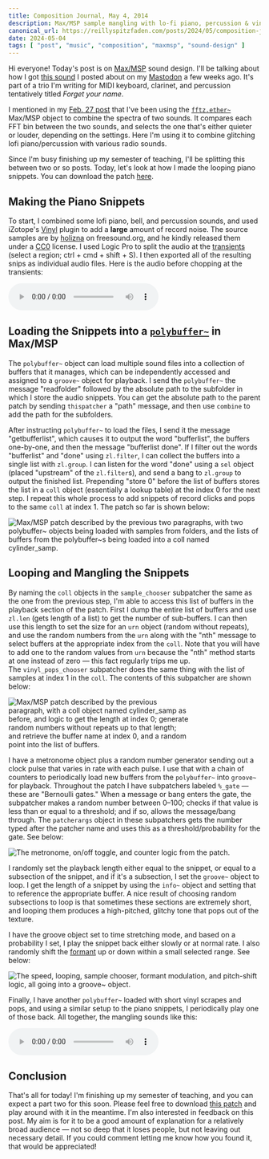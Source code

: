 ```yaml
---
title: Composition Journal, May 4, 2014
description: Max/MSP sample mangling with lo-fi piano, percussion & vinyl noise for my work-in-progress "Forget your name"
canonical_url: https://reillyspitzfaden.com/posts/2024/05/composition-journal/
date: 2024-05-04
tags: [ "post", "music", "composition", "maxmsp", "sound-design" ]
---
```

<style>
    @media screen and (min-width: 480px) {
        #coll_random_select_img {
            max-width: 360px;
        }
    }
    @media screen and (min-width: 760px) {
        #polybuffer_loader_img {
            max-width: 640px;
        }
    }
</style>

Hi everyone! Today's post is on [Max/MSP](https://en.wikipedia.org/wiki/Max_(software)) sound design. I'll be talking about how I got [this sound](https://hachyderm.io/@reillypascal/112242684024114281) I posted about on my [Mastodon](https://hachyderm.io/@reillypascal) a few weeks ago. It's part of a trio I'm writing for MIDI keyboard, clarinet, and percussion tentatively titled *Forget your name*.

I mentioned in my [Feb. 27 post](https://reillyspitzfaden.com/blog/02-27-2024) that I've been using the [`fftz.ether~`](https://github.com/ericlyon/FFTease3.0-MaxMSP) Max/MSP object to combine the spectra of two sounds. It compares each FFT bin between the two sounds, and selects the one that's either quieter or louder, depending on the settings. Here I'm using it to combine glitching lofi piano/percussion with various radio sounds.

Since I'm busy finishing up my semester of teaching, I'll be splitting this between two or so posts. Today, let's look at how I made the looping piano snippets. You can download the patch [here](https://mega.nz/folder/ge9wVAqT#3PeZp-8-t6B7plrMvAICJg).

## Making the Piano Snippets

To start, I combined some lofi piano, bell, and percussion sounds, and used iZotope's [Vinyl](https://www.izotope.com/en/products/vinyl.html) plugin to add a **large** amount of record noise. The source samples are by [holizna](https://freesound.org/people/holizna/) on freesound.org, and he kindly released them under a [CC0](https://creativecommons.org/publicdomain/zero/1.0/) license. I used Logic Pro to split the audio at the [transients](https://support.apple.com/en-ca/guide/logicpro/lgcp21586c87/mac) (select a region; ctrl + cmd + shift + S). I then exported all of the resulting snips as individual audio files. Here is the audio before chopping at the transients:

<audio controls>
    <source src="/media/blog/2024/05/kpo_beat_transient_loop_1.mp3" type="audio/mp3">
</audio>

## Loading the Snippets into a [`polybuffer~`](https://docs.cycling74.com/max8/refpages/polybuffer~) in Max/MSP

The `polybuffer~` object can load multiple sound files into a collection of buffers that it manages, which can be independently accessed and assigned to a `groove~` object for playback. I send the `polybuffer~` the message "readfolder" followed by the absolute path to the subfolder in which I store the audio snippets. You can get the absolute path to the parent patch by sending `thispatcher` a "path" message, and then use `combine` to add the path for the subfolders.

After instructing `polybuffer~` to load the files, I send it the message "getbufferlist", which causes it to output the word "bufferlist", the buffers one-by-one, and then the message "bufferlist done". If I filter out the words "bufferlist" and "done" using `zl.filter`, I can collect the buffers into a single list with `zl.group`. I can listen for the word "done" using a `sel` object (placed "upstream" of the `zl.filter`s), and send a bang to `zl.group` to output the finished list. Prepending "store 0" before the list of buffers stores the list in a `coll` object (essentially a lookup table) at the index 0 for the next step. I repeat this whole process to add snippets of record clicks and pops to the same `coll` at index 1. The patch so far is shown below:

<img src="/media/blog/2024/05/polybuffer_loader.webp" 
    alt="Max/MSP patch described by the previous two paragraphs, with two polybuffer~ objects being loaded with samples from folders, and the lists of buffers from the polybuffer~s being loaded into a coll named cylinder_samp." 
    id="polybuffer_loader_img"/>

## Looping and Mangling the Snippets

By naming the `coll` objects in the `sample_chooser` subpatcher the same as the one from the previous step, I'm able to access this list of buffers in the playback section of the patch. First I dump the entire list of buffers and use `zl.len` (gets length of a list) to get the number of sub-buffers. I can then use this length to set the size for an `urn` object (random without repeats), and use the random numbers from the `urn` along with the "nth" message to select buffers at the appropriate index from the `coll`. Note that you will have to add one to the random values from `urn` because the "nth" method starts at one instead of zero — this fact regularly trips me up. The `vinyl_pops_chooser` subpatcher does the same thing with the list of samples at index 1 in the `coll`. The contents of this subpatcher are shown below:

<img src="/media/blog/2024/05/coll_random_select.webp" 
    alt="Max/MSP patch described by the previous paragraph, with a coll object named cylinder_samp as before, and logic to get the length at index 0; generate random numbers without repeats up to that length; and retrieve the buffer name at index 0, and a random point into the list of buffers." 
    id="coll_random_select_img"/>

I have a metronome object plus a random number generator sending out a clock pulse that varies in rate with each pulse. I use that with a chain of counters to periodically load new buffers from the `polybuffer~` into `groove~` for playback. Throughout the patch I have subpatchers labeled `%_gate` — these are "Bernoulli gates." When a message or bang enters the gate, the subpatcher makes a random number between 0–100; checks if that value is less than or equal to a threshold; and if so, allows the message/bang through. The `patcherargs` object in these subpatchers gets the number typed after the patcher name and uses this as a threshold/probability for the gate. See below:

<img src="/media/blog/2024/05/metro_counter_logic.webp" 
    alt="The metronome, on/off toggle, and counter logic from the patch."/>

I randomly set the playback length either equal to the snippet, or equal to a subsection of the snippet, and if it's a subsection, I set the `groove~` object to loop. I get the length of a snippet by using the `info~` object and setting that to reference the appropriate buffer. A nice result of choosing random subsections to loop is that sometimes these sections are extremely short, and looping them produces a high-pitched, glitchy tone that pops out of the texture.

I have the groove object set to time stretching mode, and based on a probability I set, I play the snippet back either slowly or at normal rate. I also randomly shift the [formant](https://en.wikipedia.org/wiki/Formant) up or down within a small selected range. See below:

<img src="/media/blog/2024/05/sample_chooser_groove.webp"
    alt="The speed, looping, sample chooser, formant modulation, and pitch-shift logic, all going into a groove~ object."
    />

Finally, I have another `polybuffer~` loaded with short vinyl scrapes and pops, and using a similar setup to the piano snippets, I periodically play one of those back. All together, the mangling sounds like this:

<audio controls>
    <source src="/media/blog/2024/05/kpo_beat_transient_mangle_1.mp3" type="audio/mp3">
</audio>

## Conclusion

That's all for today! I'm finishing up my semester of teaching, and you can expect a part two for this soon. Please feel free to download [this patch](https://mega.nz/folder/ge9wVAqT#3PeZp-8-t6B7plrMvAICJg) and play around with it in the meantime. I'm also interested in feedback on this post. My aim is for it to be a good amount of explanation for a relatively broad audience — not so deep that it loses people, but not leaving out necessary detail. If you could comment letting me know how you found it, that would be appreciated!

